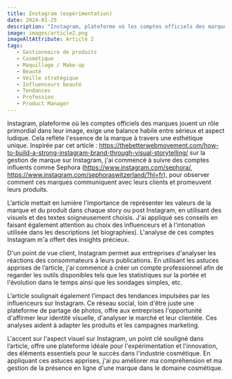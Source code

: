 ```yaml
---
title: Instagram (expérimentation)
date: 2024-01-25
description: "Instagram, plateforme où les comptes officiels des marques jouent un rôle primordial dans leur image, exige une balance habile entre sérieux et aspect ludique. Cela reflète l'essence de la marque à travers une esthétique unique. Inspirée par cet article : "
image: images/article2.png
imageAltAttribute: Article 2
tags:
   - Gestionnaire de produits
   - Cosmétique
   - Maquillage / Make-up
   - Beauté
   - Veille stratégique
   - Influenceurs beauté
   - Tendances
   - Profession
   - Product Manager
---
```

Instagram, plateforme où les comptes officiels des marques jouent un rôle primordial dans leur image, exige une balance habile entre sérieux et aspect ludique. Cela reflète l'essence de la marque à travers une esthétique unique. Inspirée par cet article : https://thebetterwebmovement.com/how-to-build-a-strong-instagram-brand-through-visual-storytelling/ sur la gestion de marque sur Instagram, j'ai commencé à suivre des comptes influents comme Sephora (https://www.instagram.com/sephora/, https://www.instagram.com/sephoraswitzerland/?hl=fr), pour observer comment ces marques communiquent avec leurs clients et promeuvent leurs produits.

L’article mettait en lumière l'importance de représenter les valeurs de la marque et du produit dans chaque story ou post Instagram, en utilisant des visuels et des textes soigneusement choisis. J'ai appliqué ses conseils en faisant également attention au choix des influenceurs et à l'intonation utilisée dans les descriptions (et biographies). L'analyse de ces comptes Instagram m'a offert des insights précieux.

D'un point de vue client, Instagram permet aux entreprises d'analyser les réactions des consommateurs à leurs publications. En utilisant les astuces apprises de l’article, j'ai commencé à créer un compte professionnel afin de regarder les outils disponibles tels que les statistiques sur la portée et l'évolution dans le temps ainsi que les sondages simples, etc.

L’article soulignait également l'impact des tendances impulsées par les influenceurs sur Instagram. Ce réseau social, loin d'être juste une plateforme de partage de photos, offre aux entreprises l'opportunité d'affirmer leur identité visuelle, d'analyser le marché et leur clientèle. Ces analyses aident à adapter les produits et les campagnes marketing.

L'accent sur l'aspect visuel sur Instagram, un point clé souligné dans l’article, offre une plateforme idéale pour l'expérimentation et l'innovation, des éléments essentiels pour le succès dans l'industrie cosmétique. En appliquant ces astuces apprises, j'ai pu améliorer ma compréhension et ma gestion de la présence en ligne d'une marque dans le domaine cosmétique.